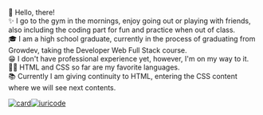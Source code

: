👋 Hello, there!
<br>
✨ I go to the gym in the mornings, enjoy going out or playing with friends, also including the coding part for fun and practice when out of class.
<br>
🎓 I am a high school graduate, currently in the process of graduating from Growdev, taking the Developer Web Full Stack course.
<br>
😁 I don't have professional experience yet, however, I'm on my way to it.
<br>
👨‍💻 HTML and CSS so far are my favorite languages.
<br>
📚 Currently I am giving continuity to HTML, entering the CSS content where we will see next contents.
<br>

[![card](https://github-readme-stats.vercel.app/api?username=djon4thaN&theme=Dracula)](https://github.com/anuraghazra/github-readme-stats)[![iuricode](https://github-readme-stats.vercel.app/api/top-langs/?username=djon4thaN&hide=html&layout=compact&theme=Dracula)](https://github.com/anuraghazra/github-readme-stats)



<!---
djon4thaN/djon4thaN is a ✨ special ✨ repository because its `README.md` (this file) appears on your GitHub profile.
You can click the Preview link to take a look at your changes.
--->
